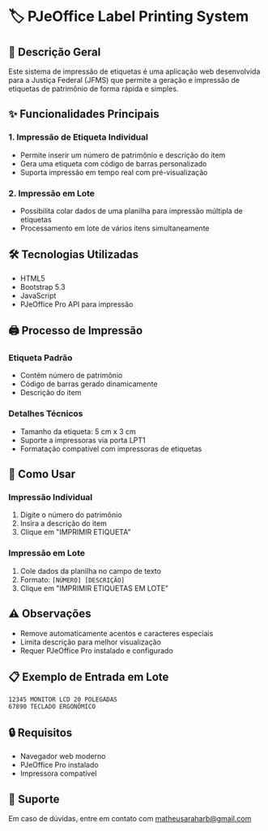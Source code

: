 # 🏷️ PJeOffice Label Printing System

## 📌 Descrição Geral

Este sistema de impressão de etiquetas é uma aplicação web desenvolvida para a Justiça Federal (JFMS) que permite a geração e impressão de etiquetas de patrimônio de forma rápida e simples.

## ✨ Funcionalidades Principais

### 1. Impressão de Etiqueta Individual
- Permite inserir um número de patrimônio e descrição do item
- Gera uma etiqueta com código de barras personalizado
- Suporta impressão em tempo real com pré-visualização

### 2. Impressão em Lote
- Possibilita colar dados de uma planilha para impressão múltipla de etiquetas
- Processamento em lote de vários itens simultaneamente

## 🛠️ Tecnologias Utilizadas
- HTML5
- Bootstrap 5.3
- JavaScript
- PJeOffice Pro API para impressão

## 🖨️ Processo de Impressão

### Etiqueta Padrão
- Contém número de patrimônio
- Código de barras gerado dinamicamente
- Descrição do item

### Detalhes Técnicos
- Tamanho da etiqueta: 5 cm x 3 cm
- Suporte a impressoras via porta LPT1
- Formatação compatível com impressoras de etiquetas

## 🚀 Como Usar

### Impressão Individual
1. Digite o número do patrimônio
2. Insira a descrição do item
3. Clique em "IMPRIMIR ETIQUETA"

### Impressão em Lote
1. Cole dados da planilha no campo de texto
2. Formato: `[NÚMERO] [DESCRIÇÃO]`
3. Clique em "IMPRIMIR ETIQUETAS EM LOTE"

## ⚠️ Observações
- Remove automaticamente acentos e caracteres especiais
- Limita descrição para melhor visualização
- Requer PJeOffice Pro instalado e configurado

## 📋 Exemplo de Entrada em Lote
```
12345 MONITOR LCD 20 POLEGADAS
67890 TECLADO ERGONÔMICO
```

## 🔒 Requisitos
- Navegador web moderno
- PJeOffice Pro instalado
- Impressora compatível

## 📧 Suporte
Em caso de dúvidas, entre em contato com matheusaraharb@gmail.com
